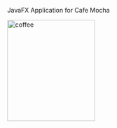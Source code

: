 JavaFX Application for Cafe Mocha

<img src="https://github.com/Hiru1003/Cafe-Management-System/assets/122656994/ce789a9d-2d76-4b67-89c9-0bd778da6052" alt="coffee" height="230" width="200">
